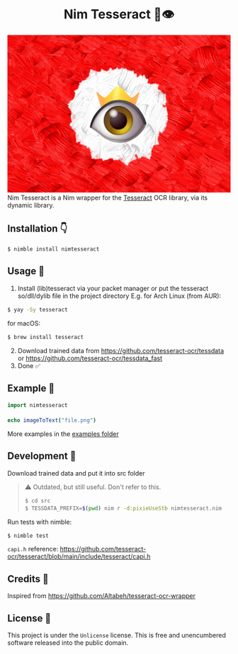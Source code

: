 <div align="center"><h1>Nim Tesseract 👑👁</h1></div>

![banner](/assets/banner.jpg)
Nim Tesseract is a Nim wrapper for the [Tesseract](https://github.com/tesseract-ocr/tesseract/) OCR library, via its dynamic library.

## Installation 👇
```bash
$ nimble install nimtesseract
```

## Usage 🌷
1. Install (lib)tesseract via your packet manager or put the tesseract so/dll/dylib file in the project directory
E.g. for Arch Linux (from AUR):
```bash
$ yay -Sy tesseract
```

for macOS:
```bash
$ brew install tesseract
```

2. Download trained data from https://github.com/tesseract-ocr/tessdata or https://github.com/tesseract-ocr/tessdata_fast
3. Done ✅

## Example 🤔
```nim
import nimtesseract

echo imageToText("file.png")
```
More examples in the [examples folder](/examples)

## Development 🔩
Download trained data and put it into src folder

> ⚠️ Outdated, but still useful. Don't refer to this.
> ```bash
> $ cd src
> $ TESSDATA_PREFIX=$(pwd) nim r -d:pixieUseStb nimtesseract.nim
> ```

Run tests with nimble:
```bash
$ nimble test
```

`capi.h` reference: https://github.com/tesseract-ocr/tesseract/blob/main/include/tesseract/capi.h

## Credits 👻
Inspired from https://github.com/Altabeh/tesseract-ocr-wrapper

## License 📕
This project is under the `Unlicense` license.
This is free and unencumbered software released into the public domain.
